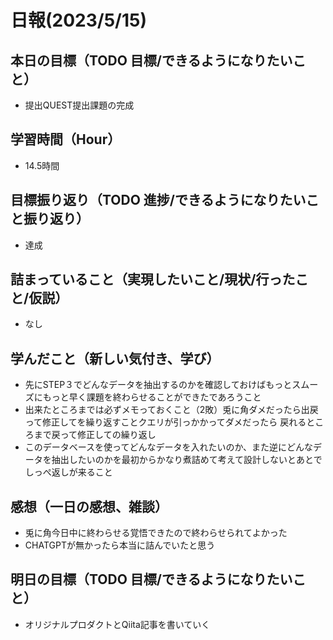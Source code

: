 # 日報(2023/5/15)

## 本日の目標（TODO 目標/できるようになりたいこと）

- 提出QUEST提出課題の完成

## 学習時間（Hour）
- 14.5時間

## 目標振り返り（TODO 進捗/できるようになりたいこと振り返り）
- 達成

## 詰まっていること（実現したいこと/現状/行ったこと/仮説）

- なし


## 学んだこと（新しい気付き、学び）

- 先にSTEP３でどんなデータを抽出するのかを確認しておけばもっとスムーズにもっと早く課題を終わらせることができたであろうこと
- 出来たところまでは必ずメモっておくこと（2敗）兎に角ダメだったら出戻って修正してを繰り返すことクエリが引っかかってダメだったら
戻れるところまで戻って修正しての繰り返し
- このデータベースを使ってどんなデータを入れたいのか、また逆にどんなデータを抽出したいのかを最初からかなり煮詰めて考えて設計しないとあとでしっぺ返しが来ること

## 感想（一日の感想、雑談）

- 兎に角今日中に終わらせる覚悟できたので終わらせられてよかった
- CHATGPTが無かったら本当に詰んでいたと思う
## 明日の目標（TODO 目標/できるようになりたいこと）

- オリジナルプロダクトとQiita記事を書いていく